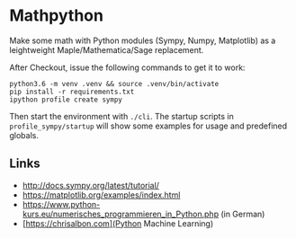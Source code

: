 Mathpython
==========

Make some math with Python modules (Sympy, Numpy, Matplotlib) as a leightweight Maple/Mathematica/Sage replacement.

After Checkout, issue the following commands to get it to work:

```
python3.6 -m venv .venv && source .venv/bin/activate
pip install -r requirements.txt
ipython profile create sympy
```

Then start the environment with `./cli`. The startup scripts in `profile_sympy/startup` will show some examples for usage and predefined globals.

Links
-----

  - http://docs.sympy.org/latest/tutorial/
  - https://matplotlib.org/examples/index.html
  - https://www.python-kurs.eu/numerisches_programmieren_in_Python.php (in German)
  - [https://chrisalbon.com](Python Machine Learning)

